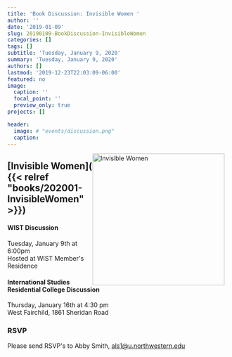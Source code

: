 ```yaml
---
title: 'Book Discussion: Invisible Women '
author: ''
date: '2019-01-09'
slug: 20190109-BookDiscussion-InvisibleWomen
categories: []
tags: []
subtitle: 'Tuesday, January 9, 2020'
summary: 'Tuesday, January 9, 2020'
authors: []
lastmod: '2019-12-23T22:03:09-06:00'
featured: no
image:
  caption: ''
  focal_point: ''
  preview_only: true
projects: []

header:
  image: # "events/discussion.png"  
  caption: 
---
```


<img alt = 'Invisible Women' width='300' src='/img/events/discussion.png' align="right" style="margin: 0px 10px 0px 0px;"/> 

## [Invisible Women]( {{< relref "books/202001-InvisibleWomen" >}})

#### WIST Discussion  
Tuesday, January 9th at 6:00pm   
Hosted at WIST Member's Residence 

#### International Studies Residential College Discussion  
Thursday, January 16th at 4:30 pm  
West Fairchild, 1861 Sheridan Road  

### RSVP  
Please send RSVP's to Abby Smith, als1@u.northwestern.edu



